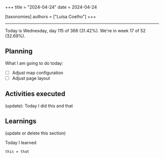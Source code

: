 +++
title = "2024-04-24"
date = 2024-04-24

[taxonomies]
authors = ["Luísa Coelho"]
+++

---

Today is Wednesday, day 115 of 366 (31.42%). We're in week 17 of 52 (32.69%).

## Planning

What I am going to do today:

- [ ] Adjust map configuration
- [ ] Adjust page layout

## Activities executed

(update): Today I did this and that

## Learnings

(update or delete this section)

Today I learned
```
this = that
```
